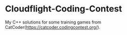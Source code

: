 # Cloudflight-Coding-Contest
My C++ solutions for some training games from CatCoder(https://catcoder.codingcontest.org/).
